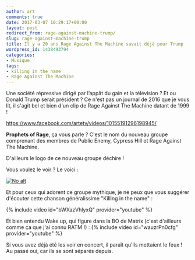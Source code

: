 ```yaml
---
author: art
comments: true
date: 2017-03-07 10:29:17+00:00
layout: post
redirect_from: rage-against-machine-trump/
slug: rage-against-machine-trump
title: Il y a 20 ans Rage Against The Machine savait déjà pour Trump
wordpress_id: 1438493794
categories:
- Musique
tags:
- killing in the name
- Rage Against The Machine
---
```


Une société répressive dirigé par l’appât du gain et la télévision ? Et ou Donald Trump serait président ? Ce n'est pas un journal de 2016 que je vous lit, il s'agit bel et bien d'un clip de Rage Against The Machine datant de 1999 !<!-- more -->

https://www.facebook.com/artetv/videos/10155191296198945/

**Prophets of Rage**, ça vous parle ? C'est le nom du nouveau groupe comprenant des membres de Public Enemy, Cypress Hill et Rage Against The Machine.

D'ailleurs le logo de ce nouveau groupe déchire !

Vous voulez le voir ? Le voici :

<a href="https://irz.fr/recherche?q=prophet-of-rage-logo-2"><img alt="No alt" data-src="https://static.irz.fr/2017/03/prophet-of-rage-logo-1.png" src="https://static.irz.fr/thumb.php?size=<100&crop=0&src=https://static.irz.fr/2017/03/prophet-of-rage-logo-1.png" /></a>

Et pour ceux qui adorent ce groupe mythique, je ne peux que vous suggérer d'écouter cette chanson généralissime "Killing in the name" :

{% include video id="bWXazVhlyxQ" provider="youtube" %}

Et bien entendu Wake up, qui figure dans la BO de Matrix (c'est d'ailleurs comme ça que j'ai connu RATM !) :
{% include video id="wauzrPn0cfg" provider="youtube" %}

Si vous avez déjà été les voir en concert, il paraît qu'ils mettaient le feux ! Au passé oui, car ils se sont séparés depuis.

